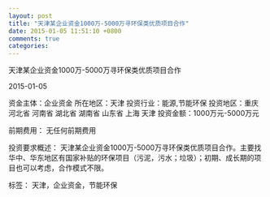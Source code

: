 ```yaml
---
layout: post
title: "天津某企业资金1000万-5000万寻环保类优质项目合作"
date: 2015-01-05 11:51:10 +0800
comments: true
categories: 
---
```

天津某企业资金1000万-5000万寻环保类优质项目合作



2015-01-05

资金主体：企业资金
所在地区：天津
投资行业：能源,节能环保
投资地区：重庆 河北省 河南省 湖北省 湖南省 山东省 上海 天津
投资金额：1000万元-5000万元

前期费用：
无任何前期费用

投资要求概述：
天津某企业资金1000万-5000万寻环保类优质项目合作。主要找华中、华东地区有国家补贴的环保项目（污泥，污水；垃圾）；初期、成长期的项目也可以考虑，合作模式不限。

标签：
天津，企业资金，节能环保

